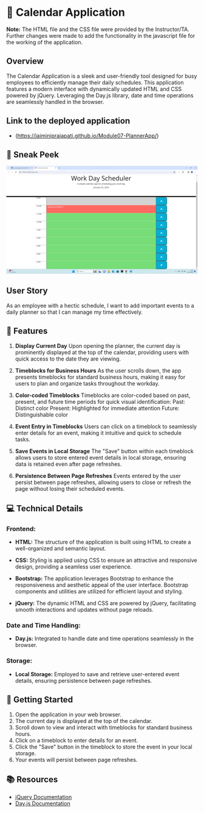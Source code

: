 # 📅 Calendar Application

**Note:** The HTML file and the CSS file were provided by the Instructor/TA. Further changes  were made to add the  functionality in the javascript file for the working of the application.

## Overview
The Calendar Application is a sleek and user-friendly tool designed for busy employees to efficiently manage their daily schedules. This application features a modern interface with dynamically updated HTML and CSS powered by jQuery. Leveraging the Day.js library, date and time operations are seamlessly handled in the browser.

## Link to the deployed application
- (https://jaiminiprajapati.github.io/Module07-PlannerApp/)

## 👀 Sneak Peek
![Screenshot of the application](<images/Screenshot 2024-01-23 102353.png>)

## User Story
As an employee with a hectic schedule, I want to add important events to a daily planner so that I can manage my time effectively.

## 🚀 Features
1. **Display Current Day**
Upon opening the planner, the current day is prominently displayed at the top of the calendar, providing users with quick access to the date they are viewing.

2. **Timeblocks for Business Hours**
As the user scrolls down, the app presents timeblocks for standard business hours, making it easy for users to plan and organize tasks throughout the workday.

3. **Color-coded Timeblocks**
Timeblocks are color-coded based on past, present, and future time periods for quick visual identification:
    Past: Distinct color
    Present: Highlighted for immediate attention
    Future: Distinguishable color
4. **Event Entry in Timeblocks**
Users can click on a timeblock to seamlessly enter details for an event, making it intuitive and quick to schedule tasks.

5. **Save Events in Local Storage**
The "Save" button within each timeblock allows users to store entered event details in local storage, ensuring data is retained even after page refreshes.

6. **Persistence Between Page Refreshes**
Events entered by the user persist between page refreshes, allowing users to close or refresh the page without losing their scheduled events.

## 💻 Technical Details

### **Frontend:**
- **HTML:** The structure of the application is built using HTML to create a well-organized and semantic layout.

- **CSS:** Styling is applied using CSS to ensure an attractive and responsive design, providing a seamless user experience.

- **Bootstrap:** The application leverages Bootstrap to enhance the responsiveness and aesthetic appeal of the user interface. Bootstrap components and utilities are utilized for efficient layout and styling.

- **jQuery:** The dynamic HTML and CSS are powered by jQuery, facilitating smooth interactions and updates without page reloads.

### **Date and Time Handling:**
- **Day.js:** Integrated to handle date and time operations seamlessly in the browser.

### **Storage:**
- **Local Storage:** Employed to save and retrieve user-entered event details, ensuring persistence between page refreshes.

## 🚦 Getting Started
1. Open the application in your web browser.
2. The current day is displayed at the top of the calendar.
3. Scroll down to view and interact with timeblocks for standard business hours.
4. Click on a timeblock to enter details for an event.
5. Click the "Save" button in the timeblock to store the event in your local storage.
6. Your events will persist between page refreshes.

## 📚 Resources

- [jQuery Documentation](https://api.jquery.com/)
- [Day.js Documentation](https://day.js.org/)